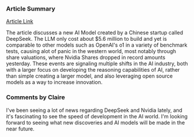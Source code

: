 ### Article Summary
[Article Link](https://www.wired.com/story/deepseek-executives-reaction-silicon-valley/)

The article discusses a new AI Model created by a Chinese startup called DeepSeek. The LLM only cost about $5.6 million to build and yet is comparable to other models such as OpenAI's o1 in a variety of benchmark tests, causing alot of panic in the western world, most notably through share valuations, where Nvidia Shares dropped in record amounts yesterday. These events are signaling multiple shifts in the AI industry, both with a larger focus on developing the reasoning capabilities of AI, rather than simple creating a larger model, and also leveraging open source models as a way to increase innovation. 

### Comments by Claire
I've been seeing a lot of news regarding DeepSeek and Nvidia lately, and it's fascinating to see the speed of development in the AI world. I'm looking forward to seeing what new discoveries and AI models will be made in the near future.